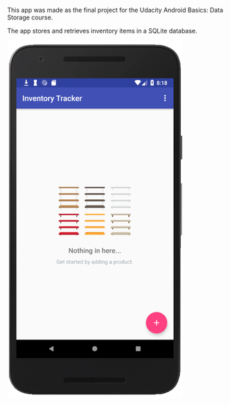 This app was made as the final project for the Udacity Android Basics: Data Storage course.  

The app stores and retrieves inventory items in a SQLite database.  

![Empty shelves screenshot](screenshots/empty_shelf.PNG)